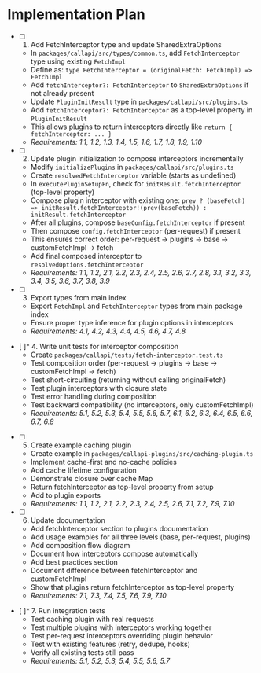 # Implementation Plan

- [ ] 1. Add FetchInterceptor type and update SharedExtraOptions
  - In `packages/callapi/src/types/common.ts`, add `FetchInterceptor` type using existing `FetchImpl`
  - Define as: `type FetchInterceptor = (originalFetch: FetchImpl) => FetchImpl`
  - Add `fetchInterceptor?: FetchInterceptor` to `SharedExtraOptions` if not already present
  - Update `PluginInitResult` type in `packages/callapi/src/plugins.ts`
  - Add `fetchInterceptor?: FetchInterceptor` as a top-level property in `PluginInitResult`
  - This allows plugins to return interceptors directly like `return { fetchInterceptor: ... }`
  - _Requirements: 1.1, 1.2, 1.3, 1.4, 1.5, 1.6, 1.7, 1.8, 1.9, 1.10_

- [ ] 2. Update plugin initialization to compose interceptors incrementally
  - Modify `initializePlugins` in `packages/callapi/src/plugins.ts`
  - Create `resolvedFetchInterceptor` variable (starts as undefined)
  - In `executePluginSetupFn`, check for `initResult.fetchInterceptor` (top-level property)
  - Compose plugin interceptor with existing one: `prev ? (baseFetch) => initResult.fetchInterceptor!(prev(baseFetch)) : initResult.fetchInterceptor`
  - After all plugins, compose `baseConfig.fetchInterceptor` if present
  - Then compose `config.fetchInterceptor` (per-request) if present
  - This ensures correct order: per-request → plugins → base → customFetchImpl → fetch
  - Add final composed interceptor to `resolvedOptions.fetchInterceptor`
  - _Requirements: 1.1, 1.2, 2.1, 2.2, 2.3, 2.4, 2.5, 2.6, 2.7, 2.8, 3.1, 3.2, 3.3, 3.4, 3.5, 3.6, 3.7, 3.8, 3.9_

- [ ] 3. Export types from main index
  - Export `FetchImpl` and `FetchInterceptor` types from main package index
  - Ensure proper type inference for plugin options in interceptors
  - _Requirements: 4.1, 4.2, 4.3, 4.4, 4.5, 4.6, 4.7, 4.8_

- [ ]* 4. Write unit tests for interceptor composition
  - Create `packages/callapi/tests/fetch-interceptor.test.ts`
  - Test composition order (per-request → plugins → base → customFetchImpl → fetch)
  - Test short-circuiting (returning without calling originalFetch)
  - Test plugin interceptors with closure state
  - Test error handling during composition
  - Test backward compatibility (no interceptors, only customFetchImpl)
  - _Requirements: 5.1, 5.2, 5.3, 5.4, 5.5, 5.6, 5.7, 6.1, 6.2, 6.3, 6.4, 6.5, 6.6, 6.7, 6.8_

- [ ] 5. Create example caching plugin
  - Create example in `packages/callapi-plugins/src/caching-plugin.ts`
  - Implement cache-first and no-cache policies
  - Add cache lifetime configuration
  - Demonstrate closure over cache Map
  - Return fetchInterceptor as top-level property from setup
  - Add to plugin exports
  - _Requirements: 1.1, 1.2, 2.1, 2.2, 2.3, 2.4, 2.5, 2.6, 7.1, 7.2, 7.9, 7.10_

- [ ] 6. Update documentation
  - Add fetchInterceptor section to plugins documentation
  - Add usage examples for all three levels (base, per-request, plugins)
  - Add composition flow diagram
  - Document how interceptors compose automatically
  - Add best practices section
  - Document difference between fetchInterceptor and customFetchImpl
  - Show that plugins return fetchInterceptor as top-level property
  - _Requirements: 7.1, 7.3, 7.4, 7.5, 7.6, 7.9, 7.10_

- [ ]* 7. Run integration tests
  - Test caching plugin with real requests
  - Test multiple plugins with interceptors working together
  - Test per-request interceptors overriding plugin behavior
  - Test with existing features (retry, dedupe, hooks)
  - Verify all existing tests still pass
  - _Requirements: 5.1, 5.2, 5.3, 5.4, 5.5, 5.6, 5.7_
